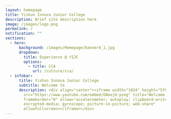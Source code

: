 ```yaml
---
layout: homepage
title: Yishun Innova Junior College
description: Brief site description here
image: /images/logo.png
permalink: /
notification: ""
sections:
  - hero:
      background: /images/Homepage/banner4_1.jpg
      dropdown:
        title: Experience @ YIJC
        options:
          - title: CCA
            url: /culture/cca/
  - infobar:
      title: Yishun Innova Junior College
      subtitle: Welcome to
      description: <div align="center"><iframe width="1024" height="576"
        src="https://www.youtube.com/embed/GNoojU-pzeg" title="Welcome to YIJC"
        frameborder="0" allow="accelerometer; autoplay; clipboard-write;
        encrypted-media; gyroscope; picture-in-picture; web-share"
        allowfullscreen></iframe></div>
---
```

